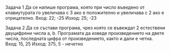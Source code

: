 Задача 1
Да се напише програма, която при число въведено от клавиутурата го увеличава с 3 ако е положително и увеличава с 2 ако е отрицателно.
Вход: 22; -25
Изход: 25; -23


Задача 2
Да се състави програма, чрез която се въвеждат 2 естествени двуцифрени числа a, b. Програмата да изведе произведението на двете числа, последната цифра от произведението, както и дали е четна.
Вход: 15, 25
Изход: 375, 5 - нечетно
